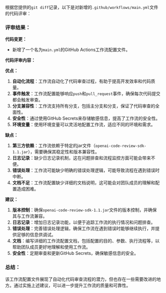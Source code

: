 根据您提供的`git diff`记录，以下是对新增的`.github/workflows/main.yml`文件的代码评审：

### 评审结果：

**代码变更：**
- 新增了一个名为`main.yml`的GitHub Actions工作流配置文件。

**代码评审内容：**

**优点：**
1. **自动化流程**：工作流自动化了代码审查过程，有助于提高开发效率和代码质量。
2. **事件触发**：工作流配置能够响应`push`和`pull_request`事件，确保每次代码提交都会触发审查。
3. **分支兼容性**：工作流支持所有分支，包括主分支和分支，保证了代码审查的全面性。
4. **安全性**：通过使用GitHub Secrets来存储敏感信息，提高了工作流的安全性。
5. **环境变量**：使用环境变量可以灵活地配置工作流，适应不同的环境和需求。

**缺点：**
1. **第三方依赖**：工作流依赖于特定的jar文件（`openai-code-review-sdk-1.1.jar`），需要确保其稳定性和版本兼容性。
2. **日志记录**：缺少日志记录机制，这在问题排查和流程监控方面可能会带来不便。
3. **错误处理**：工作流可能缺少明确的错误处理逻辑，可能导致流程在遇到错误时中断。
4. **文档不足**：工作流配置缺少详细的文档说明，这可能会对团队成员的理解和配置造成困难。

**建议：**
1. **版本控制**：确保`openai-code-review-sdk-1.1.jar`文件的版本控制，并确保其与工作流兼容。
2. **日志记录**：增加日志记录功能，以便于追踪工作流的执行情况和问题排查。
3. **错误处理**：完善错误处理逻辑，确保工作流在遇到错误时能够继续执行，并提供足够的信息供调试。
4. **文档**：编写详细的工作流配置文档，包括配置的目的、参数、执行流程等，以帮助团队成员更好地理解和使用工作流。
5. **安全性**：定期审查和更新GitHub Secrets，确保敏感信息的安全。

### 总结：
该工作流配置文件展现了自动化代码审查流程的潜力，但也存在一些需要改进的地方。通过实施上述建议，可以进一步提升工作流的质量和可靠性。